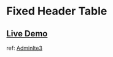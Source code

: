 # Fixed Header Table

## [Live Demo](https://thetminnhtun.github.io/code-snippet/css/table/)

ref: [Adminlte3](https://adminlte.io/themes/v3/pages/tables/simple.html)

